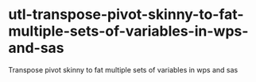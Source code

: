 # utl-transpose-pivot-skinny-to-fat-multiple-sets-of-variables-in-wps-and-sas
Transpose pivot skinny to fat multiple sets of variables in wps and sas 

